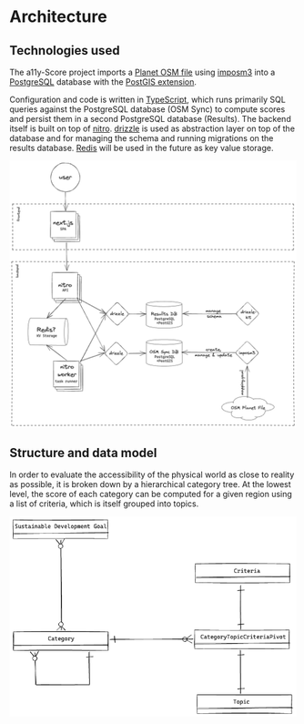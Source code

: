 # Architecture

## Technologies used

The a11y-Score project imports a [Planet OSM file](https://planet.openstreetmap.org/) using [imposm3](https://imposm.org/docs/imposm3/latest/) into a [PostgreSQL](https://www.postgresql.org/) database with the [PostGIS extension](https://postgis.net/).

Configuration and code is written in [TypeScript](https://www.typescriptlang.org/), which runs primarily SQL queries against the PostgreSQL database (OSM Sync) to compute scores and persist them in a second PostgreSQL database (Results). The backend itself is built on top of [nitro](https://nitro.build/). [drizzle](https://orm.drizzle.team/) is used as abstraction layer on top of the database and for managing the schema and running migrations on the results database. [Redis](https://redis.io/) will be used in the future as key value storage.

![Architecture overview](../_assets/diagrams/architecture-overview.excalidraw.png)

## Structure and data model

In order to evaluate the accessibility of the physical world as close to reality as possible, it is broken down by a hierarchical category tree. At the lowest level, the score of each category can be computed for a given region using a list of criteria, which is itself grouped into topics.

![ER diagram of the data structure](../_assets/diagrams/er-diagram-data-structure.excalidraw.png)
